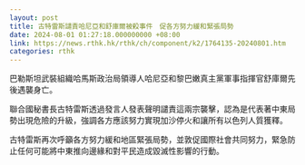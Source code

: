 ```yaml
---
layout: post
title: 古特雷斯譴責哈尼亞和舒庫爾被殺事件　促各方努力緩和緊張局勢
date: 2024-08-01 01:27:18.000000000 +08:00
link: https://news.rthk.hk/rthk/ch/component/k2/1764135-20240801.htm
categories: rthk
---
```


巴勒斯坦武裝組織哈馬斯政治局領導人哈尼亞和黎巴嫩真主黨軍事指揮官舒庫爾先後遇襲身亡。

聯合國秘書長古特雷斯透過發言人發表聲明譴責這兩宗襲擊，認為是代表著中東局勢出現危險的升級，強調各方應該努力實現加沙停火和讓所有以色列人質獲釋。

古特雷斯再次呼籲各方努力緩和地區緊張局勢，並敦促國際社會共同努力，緊急防止任何可能將中東推向邊緣和對平民造成毀滅性影響的行動。

